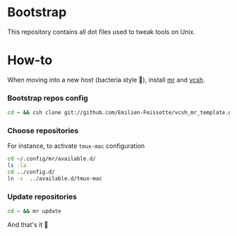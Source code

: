 # Bootstrap

This repository contains all dot files used to tweak tools on Unix.

# How-to

When moving into a new host (bacteria style 🦠), install [mr](https://myrepos.branchable.com/) and [vcsh](https://github.com/RichiH/vcsh/blob/main/doc/INSTALL.md).

### Bootstrap repos config

```sh
cd ~ && csh clone git://github.com/Emilien-Foissotte/vcsh_mr_template.git mr
```

### Choose repositories

For instance, to activate `tmux-mac` configuration

```sh
cd ~/.config/mr/available.d/
ls -la
cd ../config.d/
ln -s  ../available.d/tmux-mac
```

### Update repositories

```sh
cd ~ && mr update
```

And that's it 🚀
